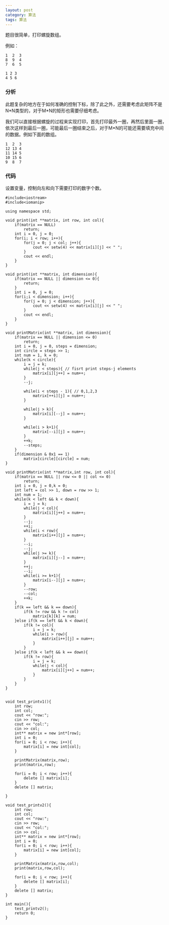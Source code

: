 ```yaml
---
layout: post
category: 算法 
tags: 算法
---
```


题目很简单，打印螺旋数组。

例如：

    1  2  3 
    8  9  4
    7  6  5

    1 2 3
    4 5 6

### 分析

此题复杂的地方在于如何准确的控制下标，除了此之外，还需要考虑此矩阵不是N\*N类型的，对于M\*N的矩形也需要仔细考虑。

我们可以直接根据螺旋的过程来实现打印，首先打印最外一圈，再然后里面一圈，依次这样到最后一圈，可能最后一圈结束之后，对于M\*N的可能还需要填充中间的数据。例如下面的数组。

    1  2  3 
    12 13 4 
    11 14 5
    10 15 6
    9  8  7

### 代码

设置变量，控制向左和向下需要打印的数字个数。


    #include<iostream>
    #include<iomanip>

    using namespace std;

    void print(int **matrix, int row, int col){
        if(matrix == NULL)
            return;
        int i = 0, j = 0;
        for(i; i < row; i++){
            for(j = 0; j < col; j++){
                cout << setw(4) << matrix[i][j] << " ";
            }
            cout << endl;
        }
    }

    void print(int **matrix, int dimension){
        if(matrix == NULL || dimension <= 0){
            return;
        }
        int i = 0, j = 0;     
        for(i;i < dimension; i++){
            for(j = 0; j < dimension; j++){
                cout << setw(4) << matrix[i][j] << " ";
            }
            cout << endl;
        }
    }

    void printMatrix(int **matrix, int dimension){
        if(matrix == NULL || dimension <= 0)
            return;
        int i = 0, j = 0, steps = dimension;
        int circle = steps >> 1;
        int num = 1, k = 0;
        while(k < circle){
            i = j = k;
            while(j < steps){ // fisrt print steps-j elements
                matrix[i][j++] = num++;
            }
            --j;

            while(i < steps - 1){ // 0,1,2,3
                matrix[++i][j] = num++;
            }

            while(j > k){
                matrix[i][--j] = num++;
            }

            while(i > k+1){
                matrix[--i][j] = num++;
            }
            ++k;
            --steps;
        }
        if(dimension & 0x1 == 1)
            matrix[circle][circle] = num;
    }

    void printMatrix(int **matrix,int row, int col){
        if(matrix == NULL || row <= 0 || col <= 0)
            return;
        int i = 0, j = 0,k = 0;
        int left = col >> 1, down = row >> 1;
        int num = 1;
        while(k < left && k < down){
            i = j = k;
            while(j < col){
                matrix[i][j++] = num++;
            }
            --j;
            ++i;
            while(i < row){
                matrix[i++][j] = num++;
            } 
            --i;
            --j;
            while(j >= k){
                matrix[i][j--] = num++;
            }
            ++j;
            --i;
            while(i >= k+1){
                matrix[i--][j] = num++;
            }
            --row;
            --col;
            ++k;
        }
        if(k == left && k == down){
            if(k != row && k != col)
                matrix[k][k] = num;
        }else if(k == left && k < down){
            if(k != col){
                i = j = k;
                while(i > row){
                    matrix[i++][j] = num++;
                }
            }
        }else if(k < left && k == down){
            if(k != row){
                i = j = k;
                while(j < col){
                    matrix[i][j++] = num++;
                }
            }
        }
    }


    void test_printv1(){
        int row;
        int col;
        cout << "row:";
        cin >> row;
        cout << "col:";
        cin >> col;
        int** matrix = new int*[row];
        int i = 0;
        for(i = 0; i < row; i++){
            matrix[i] = new int[col];
        }

        printMatrix(matrix,row);
        print(matrix,row);

        for(i = 0; i < row; i++){
            delete [] matrix[i];
        }
        delete [] matrix;

    }

    void test_printv2(){
        int row;
        int col;
        cout << "row:";
        cin >> row;
        cout << "col:";
        cin >> col;
        int** matrix = new int*[row];
        int i = 0;
        for(i = 0; i < row; i++){
            matrix[i] = new int[col];
        }

        printMatrix(matrix,row,col);
        print(matrix,row,col);

        for(i = 0; i < row; i++){
            delete [] matrix[i];
        }
        delete [] matrix;
    }

    int main(){
        test_printv2();
        return 0;
    }
